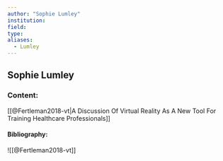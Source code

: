 ```yaml
---
author: "Sophie Lumley"
institution:
field:
type:
aliases:
  - Lumley
---
```


## Sophie Lumley

### Content:
[[@Fertleman2018-vt|A Discussion Of Virtual Reality As A New Tool For Training Healthcare Professionals]]

#### Bibliography:

![[@Fertleman2018-vt]]